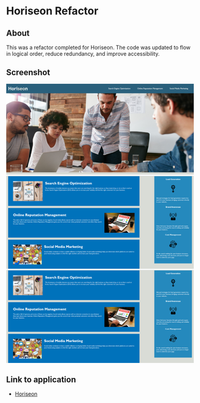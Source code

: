 # Horiseon Refactor

## About
This was a refactor completed for Horiseon. The code was updated to flow in logical order, reduce redundancy, and improve accessibility. 

## Screenshot
![Horiseon Header, Navigation, and Hero Sections](assets\images\horiseon-hero.png)
![Horiseon Content](assets\images\horiseon-content.png)
![Horiseon Footer](assets\images\horiseon-content.png)

## Link to application
* [Horiseon](thecatwest.github.io/horiseon)
